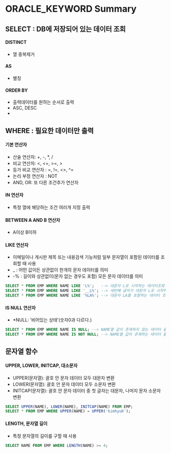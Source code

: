 # ORACLE_KEYWORD Summary

## SELECT : DB에 저장되어 있는 데이터 조회
#### DISTINCT 
- 열 중복제거
#### AS 
- 별칭
#### ORDER BY 
- 출력데이터를 원하는 순서로 출력
- ASC, DESC
- 
## WHERE : 필요한 데이터만 출력
#### 기본 연산자
- 산술 연산자: +, -, *, /
- 비교 연산자: <, <=, >=, >
- 등가 비교 연산자 : =, !=, <>, ^=
- 논리 부정 연산자 : NOT
- AND, OR: 또 다른 조건추가 연산자
#### IN 연산자 
- 특정 열에 해당하는 조건 여러개 지정 출력
#### BETWEEN A AND B 연산자
- A이상 B이하
#### LIKE 연산자
- 이메일이나 게시판 제목 또는 내용검색 기능처럼 일부 문자열이 포함된 데이터를 조회할 때 사용
- _  : 어떤 값이든 상관없이 한개의 문자 데이터를 의미
- -% : 길이와 상관없이(문자 없는 경우도 포함) 모든 문자 데이터를 의미
```sql
SELECT * FROM EMP WHERE NAME LIKE 'L%';   --> 대문자 L로 시작하는 데이터조회
SELECT * FROM EMP WHERE NAME LIKE '__L%'; --> 세번째 글자가 대문자 L로 시작하는 데이터 조회
SELECT * FROM EMP WHERE NAME LIKE '%LA%'; --> 대문자 LA를 포함하는 데이터 조회
```
#### IS NULL 연산자
- *NULL: '비어있는 상태'(숫자0과 다르다.)
```sql
SELECT * FROM EMP WHERE NAME IS NULL; --> NAME열 값이 존재하지 않는 데이터 출력
SELECT * FROM EMP WHERE NAME IS NOT NULL; --> NAME열 값이 존재하는 데이터 출력
```

## 문자열 함수
#### UPPER, LOWER, INITCAP, 대소문자
- UPPER(문자열): 괄호 안 문자 데이터 모두 대문자 변환
- LOWER(문자열): 괄호 안 문자 데이터 모두 소문자 변환
- INITCAP(문자열): 괄호 안 문자 데이터 중 첫 글자는 대문자, 나머지 문자 소문자 변환
```SQL
SELECT UPPER(NAME), LOWER(NAME), INITCAP(NAME) FROM EMP;
SELECT * FROM EMP WHERE UPPER(NAME) = UPPER('kimhyuK');
```    

#### LENGTH, 문자열 길이
- 특정 문자열의 길이를 구할 때 사용
```SQL
SELECT NAME FROM EMP WHERE LENGTH(NAME) >= 4;
```
